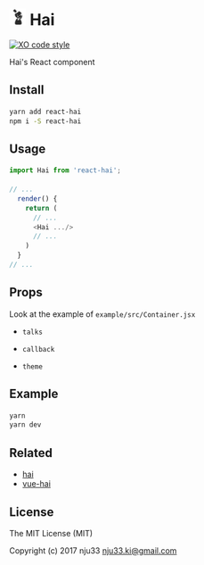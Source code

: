 <h1><img src="https://raw.githubusercontent.com/nju33/hai/master/images/icon_32x32%402x.png" width=30>&nbsp;Hai</h1>

[![XO code style](https://img.shields.io/badge/code_style-XO-5ed9c7.svg)](https://github.com/sindresorhus/xo)

Hai's React component

## Install

```bash
yarn add react-hai
npm i -S react-hai
```

## Usage

```js
import Hai from 'react-hai';

// ...
  render() {
    return (
      // ...
      <Hai .../>
      // ...
    )
  }
// ...
```

## Props

Look at the example of `example/src/Container.jsx`

- `talks`

- `callback`

- `theme`

## Example

```bash
yarn
yarn dev
```

## Related

- [hai](https://github.com/nju33/hai)
- [vue-hai](https://github.com/nju33/vue-hai)

## License

The MIT License (MIT)

Copyright (c) 2017 nju33 <nju33.ki@gmail.com>
